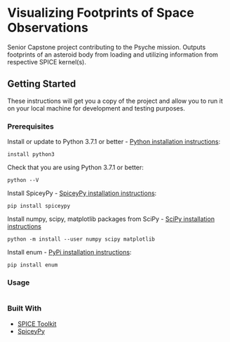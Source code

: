 #   Visualizing Footprints of Space Observations
Senior Capstone project contributing to the Psyche mission. Outputs footprints of an asteroid body from loading and utilizing information from respective SPICE kernel(s).

##  Getting Started
These instructions will get you a copy of the project and allow you to run it on your local machine for development and testing purposes. 

### Prerequisites
Install or update to Python 3.7.1 or better - [Python installation instructions](https://www.python.org/downloads/):
```
install python3
```

Check that you are using Python 3.7.1 or better:
```
python --V
```

Install SpiceyPy - [SpiceyPy installation instructions](https://github.com/AndrewAnnex/SpiceyPy/blob/master/docs/installation.rst):
```
pip install spiceypy
```

Install numpy, scipy, matplotlib packages from SciPy - [SciPy installation instructions](https://scipy.org/install.html)
```
python -m install --user numpy scipy matplotlib
```

Install enum - [PyPi installation instructions](https://pypi.org/project/enum/):
```
pip install enum
```

### Usage
```
```

### Built With
* [SPICE Toolkit](https://naif.jpl.nasa.gov/naif/toolkit.html)
* [SpiceyPy](https://github.com/AndrewAnnex/SpiceyPy)
